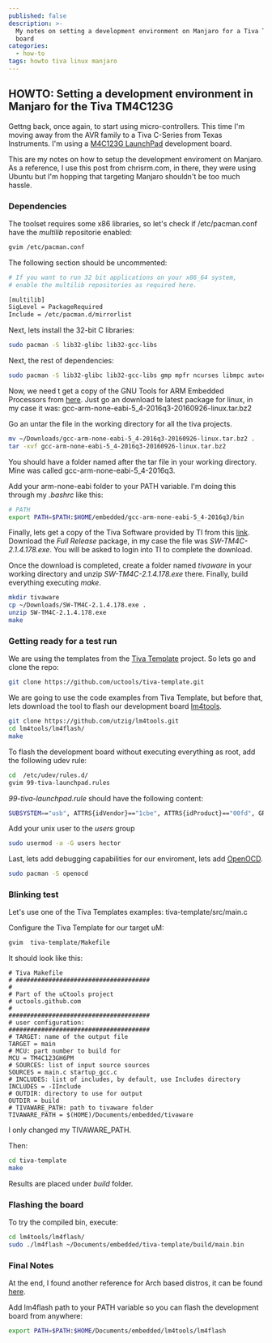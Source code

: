 ```yaml
---
published: false
description: >-
  My notes on setting a development environment on Manjaro for a Tiva TM4C123G
  board
categories:
  - how-to
tags: howto tiva linux manjaro
---
```

## HOWTO: Setting a development environment in Manjaro for the Tiva TM4C123G

Gettng back, once again, to start using micro-controllers. This time I'm moving away from the AVR family to a Tiva C-Series from Texas Instruments. I'm using a [M4C123G LaunchPad](http://www.ti.com/tool/EK-TM4C123GXL) development board.

This are my notes on how to setup the development enviroment on Manjaro. As a reference, I use this post from chrisrm.com, in there, they were using Ubuntu but I'm hopping that targeting Manjaro shouldn't be too much hassle.

### Dependencies

The toolset requires some x86 libraries, so let's check if /etc/pacman.conf have the *multilib* repositorie enabled:

```bash
gvim /etc/pacman.conf
```

The following section should be uncommented:

```bash
# If you want to run 32 bit applications on your x86_64 system,
# enable the multilib repositories as required here.

[multilib]
SigLevel = PackageRequired
Include = /etc/pacman.d/mirrorlist
```
Next, lets install the 32-bit C libraries:

```bash
sudo pacman -S lib32-glibc lib32-gcc-libs
```
Next, the rest of dependencies:

```bash
sudo pacman -S lib32-glibc lib32-gcc-libs gmp mpfr ncurses libmpc autoconf texinfo base-devel libftdi python-yaml zlib lib32-zlib libtool lib32-glibc libusb
```
Now, we need t get a copy of the GNU Tools for ARM Embedded Processors from [here](https://launchpad.net/gcc-arm-embedded/+download). Just go an download te latest package for linux, in my case it was: gcc-arm-none-eabi-5_4-2016q3-20160926-linux.tar.bz2 

Go an untar the file in the working directory for all the tiva projects.

```bash
mv ~/Downloads/gcc-arm-none-eabi-5_4-2016q3-20160926-linux.tar.bz2 .
tar -xvf gcc-arm-none-eabi-5_4-2016q3-20160926-linux.tar.bz2
```

You should have a folder named after the tar file in your working directory. Mine was called gcc-arm-none-eabi-5_4-2016q3.

Add your arm-none-eabi folder to your PATH variable. I'm doing this through my *.bashrc* like this:

```bash
# PATH
export PATH=$PATH:$HOME/embedded/gcc-arm-none-eabi-5_4-2016q3/bin
```
Finally, lets get a copy of the Tiva Software provided by TI from this [link](http://software-dl.ti.com/tiva-c/SW-TM4C/latest/index_FDS.html). Download the *Full Release* package, in my case the file was *SW-TM4C-2.1.4.178.exe*. You will be asked to login into TI to complete the download.

Once the download is completed, create a folder named *tivaware* in your working directory and unzip *SW-TM4C-2.1.4.178.exe* there. Finally, build everything executing *make*.

```bash
mkdir tivaware
cp ~/Downloads/SW-TM4C-2.1.4.178.exe .
unzip SW-TM4C-2.1.4.178.exe
make
```

### Getting ready for a test run

We are using the templates from the [Tiva Template](https://github.com/uctools/tiva-template) project. So lets go and clone the repo:

```bash
git clone https://github.com/uctools/tiva-template.git
```

We are going to use the code examples from Tiva Template, but before that, lets download the tool to flash our development board [lm4tools](https://github.com/utzig/lm4tools).

```bash
git clone https://github.com/utzig/lm4tools.git
cd lm4tools/lm4flash/
make
```

To flash the development board without executing everything as root, add the following udev rule:

```bash
cd  /etc/udev/rules.d/
gvim 99-tiva-launchpad.rules
```

*99-tiva-launchpad.rule* should have the following content:

```bash
SUBSYSTEM=="usb", ATTRS{idVendor}=="1cbe", ATTRS{idProduct}=="00fd", GROUP="users", MODE="0660"
```

Add your unix user to the *users* group

```bash
sudo usermod -a -G users hector
```

Last, lets add debugging capabilities for our enviroment, lets add [OpenOCD](http://openocd.org/).

```bash
sudo pacman -S openocd
```

### Blinking test

Let's use one of the Tiva Templates examples: tiva-template/src/main.c

Configure the Tiva Template for our target uM:

```bash
gvim  tiva-template/Makefile
```

It should look like this:

```make
# Tiva Makefile
# #####################################
#
# Part of the uCtools project
# uctools.github.com
#
#######################################
# user configuration:
#######################################
# TARGET: name of the output file
TARGET = main
# MCU: part number to build for
MCU = TM4C123GH6PM
# SOURCES: list of input source sources
SOURCES = main.c startup_gcc.c
# INCLUDES: list of includes, by default, use Includes directory
INCLUDES = -IInclude
# OUTDIR: directory to use for output
OUTDIR = build
# TIVAWARE_PATH: path to tivaware folder
TIVAWARE_PATH = $(HOME)/Documents/embedded/tivaware
```

I only changed my TIVAWARE_PATH.

Then:

```bash
cd tiva-template
make
```

Results are placed under *build* folder.

### Flashing the board

To try the compiled bin, execute:

```bash
cd lm4tools/lm4flash/
sudo ./lm4flash ~/Documents/embedded/tiva-template/build/main.bin
```

### Final Notes

At the end, I found another reference for Arch based distros, it can be found [here](https://www.hackster.io/tcss/upload-code-to-ti-tm4c123-using-linux-cmake-and-lm4tools-c33cec).

Add lm4flash path to your PATH variable so you can flash the development board from anywhere:

```bash
export PATH=$PATH:$HOME/Documents/embedded/lm4tools/lm4flash
```

